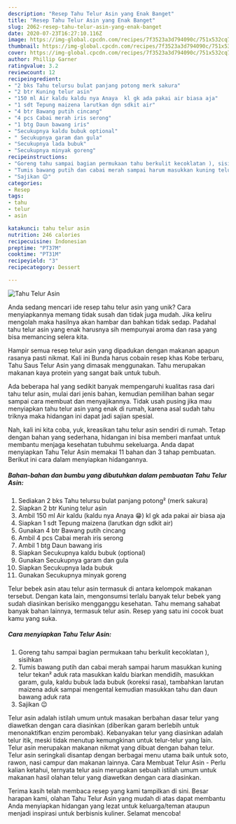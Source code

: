 ```yaml
---
description: "Resep Tahu Telur Asin yang Enak Banget"
title: "Resep Tahu Telur Asin yang Enak Banget"
slug: 2062-resep-tahu-telur-asin-yang-enak-banget
date: 2020-07-23T16:27:10.116Z
image: https://img-global.cpcdn.com/recipes/7f3523a3d794090c/751x532cq70/tahu-telur-asin-foto-resep-utama.jpg
thumbnail: https://img-global.cpcdn.com/recipes/7f3523a3d794090c/751x532cq70/tahu-telur-asin-foto-resep-utama.jpg
cover: https://img-global.cpcdn.com/recipes/7f3523a3d794090c/751x532cq70/tahu-telur-asin-foto-resep-utama.jpg
author: Phillip Garner
ratingvalue: 3.2
reviewcount: 12
recipeingredient:
- "2 bks Tahu telursu bulat panjang potong merk sakura"
- "2 btr Kuning telur asin"
- "150 ml Air kaldu kaldu nya Anaya  kl gk ada pakai air biasa aja"
- "1 sdt Tepung maizena larutkan dgn sdkit air"
- "4 btr Bawang putih cincang"
- "4 pcs Cabai merah iris serong"
- "1 btg Daun bawang iris"
- "Secukupnya kaldu bubuk optional"
- " Secukupnya garam dan gula"
- "Secukupnya lada bubuk"
- "Secukupnya minyak goreng"
recipeinstructions:
- "Goreng tahu sampai bagian permukaan tahu berkulit kecoklatan ), sisihkan"
- "Tumis bawang putih dan cabai merah sampai harum masukkan kuning telur tekan² aduk rata masukkan kaldu biarkan mendidih, masukkan garam, gula, kaldu bubuk lada bubuk (koreksi rasa), tambahkan larutan maizena aduk sampai mengental kemudian masukkan tahu dan daun bawang aduk rata"
- "Sajikan 😉"
categories:
- Resep
tags:
- tahu
- telur
- asin

katakunci: tahu telur asin 
nutrition: 246 calories
recipecuisine: Indonesian
preptime: "PT37M"
cooktime: "PT31M"
recipeyield: "3"
recipecategory: Dessert

---
```



![Tahu Telur Asin](https://img-global.cpcdn.com/recipes/7f3523a3d794090c/751x532cq70/tahu-telur-asin-foto-resep-utama.jpg)

Anda sedang mencari ide resep tahu telur asin yang unik? Cara menyiapkannya memang tidak susah dan tidak juga mudah. Jika keliru mengolah maka hasilnya akan hambar dan bahkan tidak sedap. Padahal tahu telur asin yang enak harusnya sih mempunyai aroma dan rasa yang bisa memancing selera kita.

Hampir semua resep telur asin yang dipadukan dengan makanan apapun rasanya pasti nikmat. Kali ini Bunda harus cobain resep khas Kobe terbaru, Tahu Saus Telur Asin yang dimasak menggunakan. Tahu merupakan makanan kaya protein yang sangat baik untuk tubuh.

Ada beberapa hal yang sedikit banyak mempengaruhi kualitas rasa dari tahu telur asin, mulai dari jenis bahan, kemudian pemilihan bahan segar sampai cara membuat dan menyajikannya. Tidak usah pusing jika mau menyiapkan tahu telur asin yang enak di rumah, karena asal sudah tahu triknya maka hidangan ini dapat jadi sajian spesial.


Nah, kali ini kita coba, yuk, kreasikan tahu telur asin sendiri di rumah. Tetap dengan bahan yang sederhana, hidangan ini bisa memberi manfaat untuk membantu menjaga kesehatan tubuhmu sekeluarga. Anda dapat menyiapkan Tahu Telur Asin memakai 11 bahan dan 3 tahap pembuatan. Berikut ini cara dalam menyiapkan hidangannya.

<!--inarticleads1-->

##### Bahan-bahan dan bumbu yang dibutuhkan dalam pembuatan Tahu Telur Asin:

1. Sediakan 2 bks Tahu telursu bulat panjang potong² (merk sakura)
1. Siapkan 2 btr Kuning telur asin
1. Ambil 150 ml Air kaldu (kaldu nya Anaya 😁) kl gk ada pakai air biasa aja
1. Siapkan 1 sdt Tepung maizena (larutkan dgn sdkit air)
1. Gunakan 4 btr Bawang putih cincang
1. Ambil 4 pcs Cabai merah iris serong
1. Ambil 1 btg Daun bawang iris
1. Siapkan Secukupnya kaldu bubuk (optional)
1. Gunakan  Secukupnya garam dan gula
1. Siapkan Secukupnya lada bubuk
1. Gunakan Secukupnya minyak goreng


Telur bebek asin atau telur asin termasuk di antara kelompok makanan tersebut. Dengan kata lain, mengonsumsi terlalu banyak telur bebek yang sudah diasinkan berisiko mengganggu kesehatan. Tahu memang sahabat banyak bahan lainnya, termasuk telur asin. Resep yang satu ini cocok buat kamu yang suka. 

<!--inarticleads2-->

##### Cara menyiapkan Tahu Telur Asin:

1. Goreng tahu sampai bagian permukaan tahu berkulit kecoklatan ), sisihkan
1. Tumis bawang putih dan cabai merah sampai harum masukkan kuning telur tekan² aduk rata masukkan kaldu biarkan mendidih, masukkan garam, gula, kaldu bubuk lada bubuk (koreksi rasa), tambahkan larutan maizena aduk sampai mengental kemudian masukkan tahu dan daun bawang aduk rata
1. Sajikan 😉


Telur asin adalah istilah umum untuk masakan berbahan dasar telur yang diawetkan dengan cara diasinkan (diberikan garam berlebih untuk menonaktifkan enzim perombak). Kebanyakan telur yang diasinkan adalah telur itik, meski tidak menutup kemungkinan untuk telur-telur yang lain. Telur asin merupakan makanan nikmat yang dibuat dengan bahan telur. Telur asin seringkali disantap dengan berbagai menu utama baik untuk soto, rawon, nasi campur dan makanan lainnya. Cara Membuat Telur Asin - Perlu kalian ketahui, ternyata telur asin merupakan sebuah istilah umum untuk makanan hasil olahan telur yang diawetkan dengan cara diasinkan. 

Terima kasih telah membaca resep yang kami tampilkan di sini. Besar harapan kami, olahan Tahu Telur Asin yang mudah di atas dapat membantu Anda menyiapkan hidangan yang lezat untuk keluarga/teman ataupun menjadi inspirasi untuk berbisnis kuliner. Selamat mencoba!
